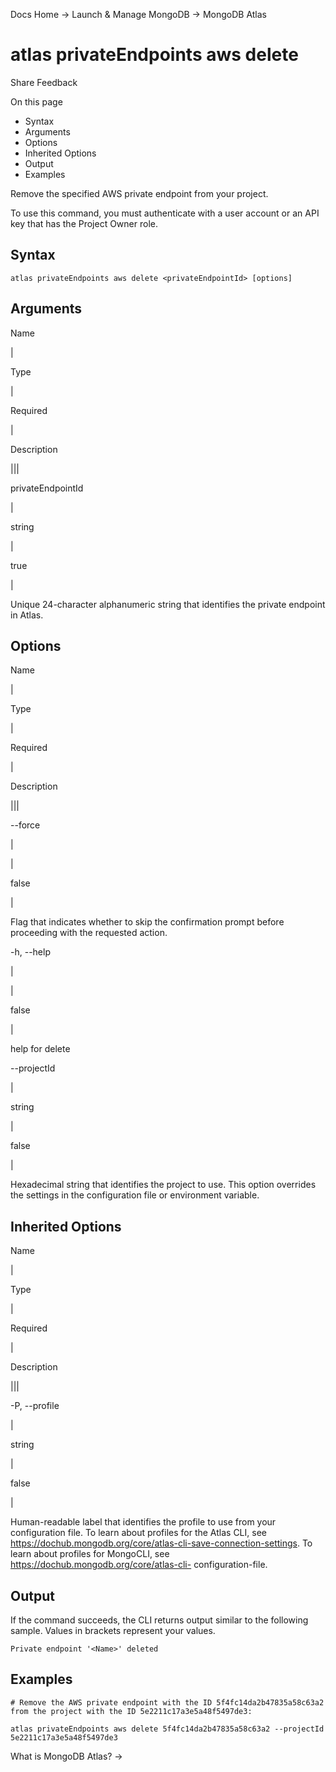Docs Home → Launch & Manage MongoDB → MongoDB Atlas

# atlas privateEndpoints aws delete

Share Feedback

On this page

  * Syntax
  * Arguments
  * Options
  * Inherited Options
  * Output
  * Examples

Remove the specified AWS private endpoint from your project.

To use this command, you must authenticate with a user account or an API key
that has the Project Owner role.

## Syntax

    
    
    atlas privateEndpoints aws delete <privateEndpointId> [options]  
      
  
## Arguments

Name

|

Type

|

Required

|

Description  
  
|||  
  
privateEndpointId

|

string

|

true

|

Unique 24-character alphanumeric string that identifies the private endpoint
in Atlas.  
  
## Options

Name

|

Type

|

Required

|

Description  
  
|||  
  
\--force

|

|

false

|

Flag that indicates whether to skip the confirmation prompt before proceeding
with the requested action.  
  
-h, --help

|

|

false

|

help for delete  
  
\--projectId

|

string

|

false

|

Hexadecimal string that identifies the project to use. This option overrides
the settings in the configuration file or environment variable.  
  
## Inherited Options

Name

|

Type

|

Required

|

Description  
  
|||  
  
-P, --profile

|

string

|

false

|

Human-readable label that identifies the profile to use from your
configuration file. To learn about profiles for the Atlas CLI, see
https://dochub.mongodb.org/core/atlas-cli-save-connection-settings. To learn
about profiles for MongoCLI, see https://dochub.mongodb.org/core/atlas-cli-
configuration-file.  
  
## Output

If the command succeeds, the CLI returns output similar to the following
sample. Values in brackets represent your values.

    
    
    Private endpoint '<Name>' deleted  
      
  
## Examples

    
    
    # Remove the AWS private endpoint with the ID 5f4fc14da2b47835a58c63a2 from the project with the ID 5e2211c17a3e5a48f5497de3:  
      
    atlas privateEndpoints aws delete 5f4fc14da2b47835a58c63a2 --projectId 5e2211c17a3e5a48f5497de3  
  
What is MongoDB Atlas? →

